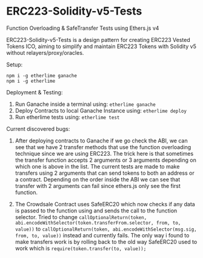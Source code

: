 # ERC223-Solidity-v5-Tests
Function Overloading &amp; SafeTransfer Tests using Ethers.js v4

ERC223-Solidity-v5-Tests is a design pattern for creating ERC223 Vested Tokens ICO, aiming to simplify and maintain ERC223 Tokens with Solidity v5 without relayers/proxy/oracles.

Setup:

```npm i -g etherlime ganache```\
```npm i -g etherlime```

Deployment & Testing:
1. Run Ganache inside a terminal using: ```etherlime ganache```
2. Deploy Contracts to local Ganache Instance using: ```etherlime deploy```
3. Run etherlime tests using: ```etherlime test```

Current discovered bugs:
1. After deploying contracts to Ganache if we go check the ABI, we can see that we have 2 transfer methods that use the function overloading technique since we are using ERC223.
The trick here is that sometimes the transfer function accepts 2 arguments or 3 arguments depending on which one is above in the list.
The current tests are made to make transfers using 2 arguments that can send tokens to both an address or a contract. 
Depending on the order inside the ABI we can see that transfer with 2 arguments can fail since ethers.js only see the first function.

2. The Crowdsale Contract uses SafeERC20 which now checks if any data is passed to the function using and sends the call to the function selector. Tried to change ```callOptionalReturn(token, abi.encodeWithSelector(token.transferFrom.selector, from, to, value))``` to ```callOptionalReturn(token, abi.encodeWithSelector(msg.sig, from, to, value))``` instead and currently fails. 
The only way i found to make transfers work is by rolling back to the old way SafeERC20 used to work which is ```require(token.transfer(to, value));```
